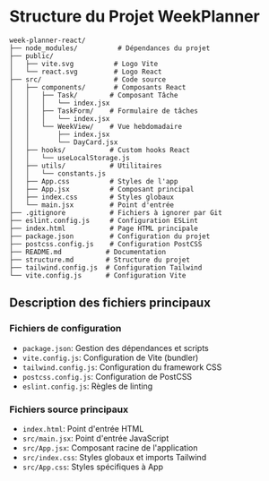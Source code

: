 # Structure du Projet WeekPlanner

```
week-planner-react/
├── node_modules/          # Dépendances du projet
├── public/
│   ├── vite.svg          # Logo Vite
│   └── react.svg         # Logo React
├── src/                  # Code source
│   ├── components/       # Composants React
│   │   ├── Task/        # Composant Tâche
│   │   │   └── index.jsx
│   │   ├── TaskForm/    # Formulaire de tâches
│   │   │   └── index.jsx
│   │   └── WeekView/    # Vue hebdomadaire
│   │       ├── index.jsx
│   │       └── DayCard.jsx
│   ├── hooks/           # Custom hooks React
│   │   └── useLocalStorage.js
│   ├── utils/           # Utilitaires
│   │   └── constants.js
│   ├── App.css          # Styles de l'app
│   ├── App.jsx          # Composant principal
│   ├── index.css        # Styles globaux
│   └── main.jsx         # Point d'entrée
├── .gitignore           # Fichiers à ignorer par Git
├── eslint.config.js     # Configuration ESLint
├── index.html           # Page HTML principale
├── package.json         # Configuration du projet
├── postcss.config.js    # Configuration PostCSS
├── README.md           # Documentation
├── structure.md        # Structure du projet
├── tailwind.config.js  # Configuration Tailwind
└── vite.config.js      # Configuration Vite
```

## Description des fichiers principaux

### Fichiers de configuration

- `package.json`: Gestion des dépendances et scripts
- `vite.config.js`: Configuration de Vite (bundler)
- `tailwind.config.js`: Configuration du framework CSS
- `postcss.config.js`: Configuration de PostCSS
- `eslint.config.js`: Règles de linting

### Fichiers source principaux

- `index.html`: Point d'entrée HTML
- `src/main.jsx`: Point d'entrée JavaScript
- `src/App.jsx`: Composant racine de l'application
- `src/index.css`: Styles globaux et imports Tailwind
- `src/App.css`: Styles spécifiques à App
